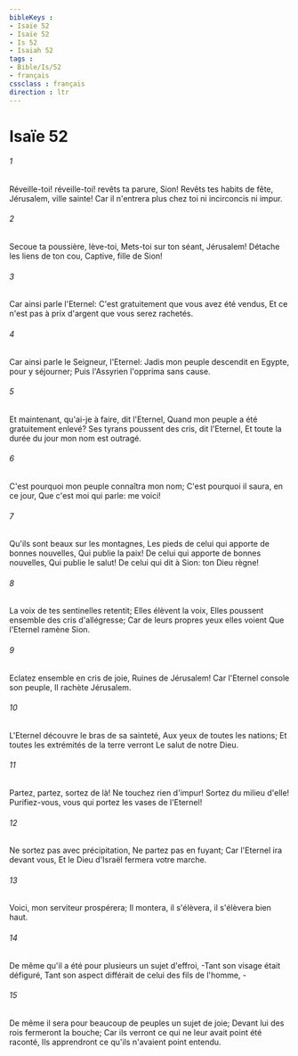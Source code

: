 ```yaml
---
bibleKeys : 
- Isaïe 52
- Isaïe 52
- Is 52
- Isaiah 52
tags : 
- Bible/Is/52
- français
cssclass : français
direction : ltr
---
```


# Isaïe 52

###### 1
Réveille-toi! réveille-toi! revêts ta parure, Sion! Revêts tes habits de fête, Jérusalem, ville sainte! Car il n'entrera plus chez toi ni incirconcis ni impur.
###### 2
Secoue ta poussière, lève-toi, Mets-toi sur ton séant, Jérusalem! Détache les liens de ton cou, Captive, fille de Sion!
###### 3
Car ainsi parle l'Eternel: C'est gratuitement que vous avez été vendus, Et ce n'est pas à prix d'argent que vous serez rachetés.
###### 4
Car ainsi parle le Seigneur, l'Eternel: Jadis mon peuple descendit en Egypte, pour y séjourner; Puis l'Assyrien l'opprima sans cause.
###### 5
Et maintenant, qu'ai-je à faire, dit l'Eternel, Quand mon peuple a été gratuitement enlevé? Ses tyrans poussent des cris, dit l'Eternel, Et toute la durée du jour mon nom est outragé.
###### 6
C'est pourquoi mon peuple connaîtra mon nom; C'est pourquoi il saura, en ce jour, Que c'est moi qui parle: me voici!
###### 7
Qu'ils sont beaux sur les montagnes, Les pieds de celui qui apporte de bonnes nouvelles, Qui publie la paix! De celui qui apporte de bonnes nouvelles, Qui publie le salut! De celui qui dit à Sion: ton Dieu règne!
###### 8
La voix de tes sentinelles retentit; Elles élèvent la voix, Elles poussent ensemble des cris d'allégresse; Car de leurs propres yeux elles voient Que l'Eternel ramène Sion.
###### 9
Eclatez ensemble en cris de joie, Ruines de Jérusalem! Car l'Eternel console son peuple, Il rachète Jérusalem.
###### 10
L'Eternel découvre le bras de sa sainteté, Aux yeux de toutes les nations; Et toutes les extrémités de la terre verront Le salut de notre Dieu.
###### 11
Partez, partez, sortez de là! Ne touchez rien d'impur! Sortez du milieu d'elle! Purifiez-vous, vous qui portez les vases de l'Eternel!
###### 12
Ne sortez pas avec précipitation, Ne partez pas en fuyant; Car l'Eternel ira devant vous, Et le Dieu d'Israël fermera votre marche.
###### 13
Voici, mon serviteur prospérera; Il montera, il s'élèvera, il s'élèvera bien haut.
###### 14
De même qu'il a été pour plusieurs un sujet d'effroi, -Tant son visage était défiguré, Tant son aspect différait de celui des fils de l'homme, -
###### 15
De même il sera pour beaucoup de peuples un sujet de joie; Devant lui des rois fermeront la bouche; Car ils verront ce qui ne leur avait point été raconté, Ils apprendront ce qu'ils n'avaient point entendu.
